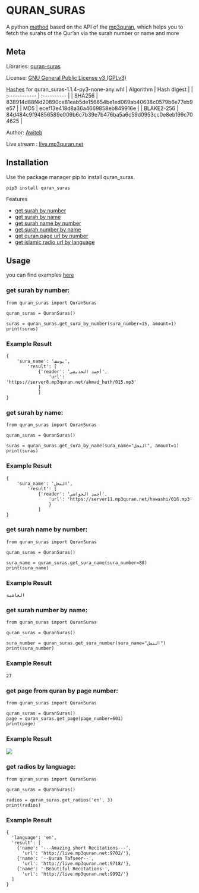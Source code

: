 # QURAN_SURAS
  
A python [method](https://codeberg.org/Awiteb/quran_suras/src/branch/master/quran_suras/quran_suras.py) based on the API of the [mp3quran](https://www.mp3quran.net/), which helps you to fetch the surahs of the Qur’an via the surah number or name and more

## Meta

Libraries: [quran-suras](https://libraries.io/pypi/quran-suras)

License: [GNU General Public License v3 (GPLv3)](#LICENSE)

[Hashes](https://pip.pypa.io/en/stable/cli/pip_install/#hash-checking-mode) for quran_suras-1.1.4-py3-none-any.whl
| Algorithm 	| Hash digest |
| :------------ | :---------- |
| SHA256		| 838914d88f4d20890ce81eab5de156654be1ed069ab40638c0579b6e77eb9e57 |
| MD5			| ecef13e418d8a36a4669858eb849916e |
| BLAKE2-256	| 84d484c9f94856589e009b6c7b39e7b476ba5a6c59d0953cc0e8eb199c704625 |

Author: [Awiteb](mailto:Awiteb@hotmail.com)

Live stream : [live.mp3quran.net](http://live.mp3quran.net:9702/)

## Installation
Use the package manager pip to install quran_suras.
~~~
pip3 install quran_suras
~~~
Features
* [get surah by number](/modules/get_sura_by_number.py)
* [get surah by name](/modules/get_sura_by_name.py)
* [get surah name by number](/modules/get_sura_number.py)
* [get surah number by name](/modules/get_sura_name.py)
* [get quran page url by number](/modules/get_page.py)
* [get islamic radio url by language](/modules/get_radios.py)

## Usage
you can find examples [here](https://github.com/alfazzafashion/quran_suras/tree/main/modules)

### get surah by number:
~~~
from quran_suras import QuranSuras

quran_suras = QuranSuras()

suras = quran_suras.get_sura_by_number(sura_number=15, amount=1)
print(suras)
~~~

### Example Result
~~~
{
    'sura_name': 'يوسف', 
        'result': [
            {'reader': 'أحمد الحذيفي', 
                'url': 'https://server8.mp3quran.net/ahmad_huth/015.mp3'
            }
            ]
}
~~~

### get surah by name:
~~~
from quran_suras import QuranSuras

quran_suras = QuranSuras()

suras = quran_suras.get_sura_by_name(sura_name="النحل", amount=1)
print(suras)
~~~

### Example Result
~~~
{
    'sura_name': 'النحل', 
        'result': [
            {'reader': 'أحمد الحواشي', 
                'url': 'https://server11.mp3quran.net/hawashi/016.mp3'
                }
            ]
}
~~~

### get surah name by number:
~~~
from quran_suras import QuranSuras

quran_suras = QuranSuras()

sura_name = quran_suras.get_sura_name(sura_number=88)
print(sura_name)
~~~

### Example Result
~~~
الغاشية
~~~

### get surah number by name:
~~~
from quran_suras import QuranSuras

quran_suras = QuranSuras()

sura_number = quran_suras.get_sura_number(sura_name="النمل")
print(sura_number)
~~~

### Example Result
~~~
27
~~~

### get page from quran by page number:
~~~
from quran_suras import QuranSuras

quran_suras = QuranSuras()
page = quran_suras.get_page(page_number=601)
print(page)
~~~

### Example Result

![](https://www.mp3quran.net/api/quran_pages_arabic/601.png)


### get radios by language:
~~~
from quran_suras import QuranSuras

quran_suras = QuranSuras()

radios = quran_suras.get_radios('en', 3)
print(radios) 
~~~

### Example Result
~~~
{
  'language': 'en', 
  'result': [
    {'name': '---Amazing short Recitations---', 
      'url': 'http://live.mp3quran.net:9702/'}, 
    {'name': '--Quran Tafseer--', 
      'url': 'http://live.mp3quran.net:9718/'}, 
    {'name': '-Beautiful Recitations-', 
      'url': 'http://live.mp3quran.net:9992/'}
  ]
}
~~~
